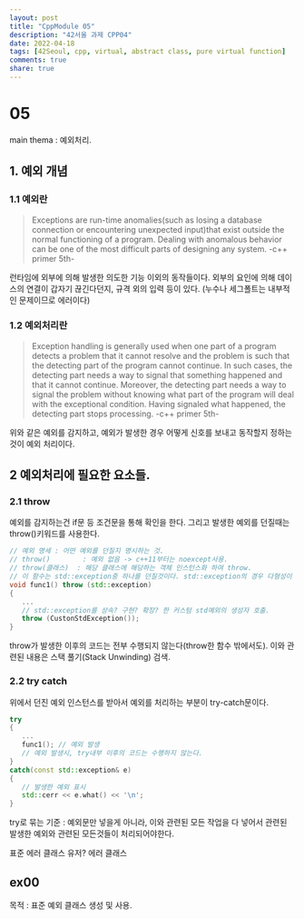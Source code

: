 ```yaml
---
layout: post
title: "CppModule 05"
description: "42서울 과제 CPP04"
date: 2022-04-18
tags: [42Seoul, cpp, virtual, abstract class, pure virtual function]
comments: true
share: true
---
```


# 05
main thema : 예외처리.

## 1. 예외 개념

### 1.1 예외란
>Exceptions are run-time anomalies(such as losing a database connection or encountering unexpected input)that exist outside the normal functioning of a program. Dealing with anomalous behavior can be one of the most difficult parts of designing any system. -c++ primer 5th-

런타임에 외부에 의해 발생한 의도한 기능 이외의 동작들이다. 외부의 요인에 의해 데이스의 연결이 갑자기 끊긴다던지, 규격 외의 입력 등이 있다. (누수나 세그폴트는 내부적인 문제이므로 에러이다)

### 1.2 예외처리란
>Exception handling is generally used when one part of a program detects a problem that it cannot resolve and the problem is such that the detecting part of the program cannot continue. In such cases, the detecting part needs a way to signal that something happened and that it cannot continue. Moreover, the detecting part needs a way to signal the problem without knowing what part of the program will deal with the exceptional condition. Having signaled what happened, the detecting part stops processing. -c++ primer 5th-

위와 같은 예외를 감지하고, 예외가 발생한 경우 어떻게 신호를 보내고 동작할지 정하는것이 예외 처리이다.

## 2 예외처리에 필요한 요소들.

### 2.1 throw
예외를 감지하는건 if문 등 조건문을 통해 확인을 한다. 그리고 발생한 예외를 던질때는 throw()키워드를 사용한다.
```cpp
// 예외 명세 : 어떤 예외를 던질지 명시하는 것. 
// throw()        : 예외 없음 -> c++11부터는 noexcept사용.
// throw(클래스)  : 해당 클래스에 해당하는 객체 인스턴스화 하여 throw.
// 이 함수는 std::exception중 하나를 던질것이다. std::exception의 경우 다형성이 사용됨.
void func1() throw (std::exception)
{
   ...
   // std::exception를 상속? 구현? 확장? 한 커스텀 std예외의 생성자 호출.
   throw (CustonStdException());
}
```
throw가 발생한 이후의 코드는 전부 수행되지 않는다(throw한 함수 밖에서도). 이와 관련된 내용은 스택 풀기(Stack Unwinding) 검색.
### 2.2 try catch
위에서 던진 예외 인스턴스를 받아서 예외를 처리하는 부분이 try-catch문이다.
```cpp
try
{
   ...
   func1(); // 예외 발생
   // 예외 발생시, try내부 이후의 코드는 수행하지 않는다.
}
catch(const std::exception& e)
{
   // 발생한 예외 표시
   std::cerr << e.what() << '\n';
}
```

try로 묶는 기준 : 예외문만 넣을게 아니라, 이와 관련된 모든 작업을 다 넣어서 관련된 발생한 예외와 관련된 모든것들이 처리되어야한다.

표준 에러 클래스
유저? 에러 클래스

## ex00
목적 : 표준 예외 클래스 생성 및 사용.